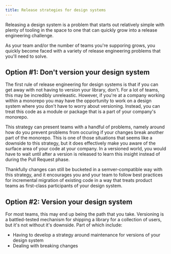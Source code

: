 ```yaml
---
title: Release strategies for design systems
---
```


Releasing a design system is a problem that starts out relatively simple with plenty of tooling in the space to one that can quickly grow into a release engineering challenge.

As your team and/or the number of teams you're supporing grows, you quickly become faced with a variety of release engineering problems that you'll need to solve.

## Option #1: Don't version your design system

The first rule of release engineering for design systems is that if you can get away with not having to version your library, don't. For a lot of teams, this may be incredibly unreleastic. However, if you're at a company working within a monorepo you may have the opportunity to work on a design system where you don't have to worry about versioning. Instead, you can treat this code as a module or package that is a part of your company's monorepo.

This strategy can present teams with a handful of problems, namely around how do you prevent problems from occuring if your changes break another part of the monorepo. This is one of those situations that seems like a downside to this strategy, but it does effectively make you aware of the surface area of your code at your company. In a versioned world, you would have to wait until after a version is released to learn this insight instead of during the Pull Request phase.

Thankfully changes can still be bucketed in a semver-compatible way with this strategy, and it encourages you and your team to follow best practices for incremental migration of existing code in a way that treats product teams as first-class participants of your design system.

## Option #2: Version your design system

For most teams, this may end up being the path that you take. Versioning is a battled-tested mechanism for shipping a library for a collection of users, but it's not without it's downside. Part of which include:

- Having to develop a strategy around maintenance for versions of your design system
- Dealing with breaking changes
